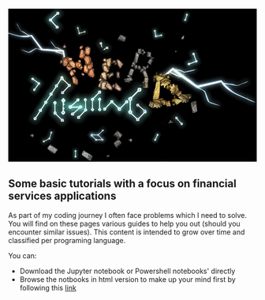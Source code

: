 ![](https://github.com/plorack/tutorials/blob/main/docs/nerdp.png)

## Some basic tutorials with a focus on financial services applications

As part of my coding journey I often face problems which I need to solve. You will find on these pages various guides to help you out (should you encounter similar issues). This content is intended to grow over time and classified per programing language.

You can:
- Download the Jupyter notebook or Powershell notebooks' directly
- Browse the notbooks in html version to make up your mind first by following this [link](https://plorack.github.io/tutorials/)
